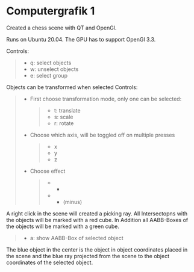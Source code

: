 # Computergrafik 1

Created a chess scene with QT and OpenGl.

Runs on Ubuntu 20.04. The GPU has to support OpenGl 3.3.

Controls:

> - q: select objects
> - w: unselect objects
> - e: select group

Objects can be transformed when selected
Controls:

> - First choose transformation mode, only one can be selected:
>   > - t: translate
>   > - s: scale
>   > - r: rotate
> - Choose which axis, will be toggled off on multiple presses
>   > - x
>   > - y
>   > - z
> - Choose effect
>   > - -
>   > - - (minus)

A right click in the scene will created a picking ray. All Intersectopns with the objects will be marked with a red cube. In Addition all AABB-Boxes of the objects will be marked with a green cube.

> - a: show AABB-Box of selected object

The blue object in the center is the object in object coordinates placed in the scene and the blue ray projected from the scene to the object coordinates of the selected object.
